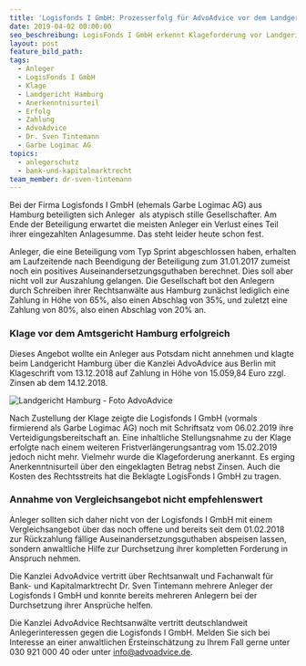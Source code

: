 ```yaml
---
title: 'Logisfonds I GmbH: Prozesserfolg für AdvoAdvice vor dem Landgericht Hamburg'
date: 2019-04-02 00:00:00
seo_beschreibung: LogisFonds I GmbH erkennt Klageforderung vor Landgericht Hamburg an
layout: post
feature_bild_path:
tags:
  - Anleger
  - LogisFonds I GmbH
  - Klage
  - Landgericht Hamburg
  - Anerkenntnisurteil
  - Erfolg
  - Zahlung
  - AdvoAdvice
  - Dr. Sven Tintemann
  - Garbe Logimac AG
topics:
  - anlegerschutz
  - bank-und-kapitalmarktrecht
team_member: dr-sven-tintemann
---
```


Bei der Firma Logisfonds I GmbH (ehemals Garbe Logimac AG) aus Hamburg beteiligten sich Anleger&nbsp; als atypisch stille Gesellschafter. Am Ende der Beteiligung erwartet die meisten Anleger ein Verlust eines Teil ihrer eingezahlten Anlagesumme. Das steht leider heute schon fest.

Anleger, die eine Beteiligung vom Typ Sprint abgeschlossen haben, erhalten am Laufzeitende nach Beendigung der Beteiligung zum 31.01.2017 zumeist noch ein positives Auseinandersetzungsguthaben berechnet. Dies soll aber nicht voll zur Auszahlung gelangen. Die Gesellschaft bot den Anlegern durch Schreiben ihrer Rechtsanw&auml;lte aus Hamburg zun&auml;chst lediglich eine Zahlung in H&ouml;he von 65%, also einen Abschlag von 35%, und zuletzt eine Zahlung von 80%, also einen Abschlag von 20% an.

### Klage vor dem Amtsgericht Hamburg erfolgreich

Dieses Angebot wollte ein Anleger aus Potsdam nicht annehmen und klagte beim Landgericht Hamburg &uuml;ber die Kanzlei AdvoAdvice aus Berlin mit Klageschrift vom 13.12.2018 auf Zahlung in H&ouml;he von 15.059,84 Euro zzgl. Zinsen ab dem 14.12.2018.

![Landgericht Hamburg - Foto AdvoAdvice](/uploads/lg-hamburg-außenansicht-6.JPG "Anerkenntnisurteil gegen LogisFonds I GmbH erstritten")

Nach Zustellung der Klage zeigte die Logisfonds I GmbH (vormals firmierend als Garbe Logimac AG) noch mit Schriftsatz vom 06.02.2019 ihre Verteidigungsbereitschaft an. Eine inhaltliche Stellungsnahme zu der Klage erfolgte nach einem weiteren Fristverl&auml;ngerungsantrag vom 15.02.2019 jedoch nicht mehr. Vielmehr wurde die Klageforderung anerkannt. Es erging Anerkenntnisurteil &uuml;ber den eingeklagten Betrag nebst Zinsen. Auch die Kosten des Rechtsstreits hat die Beklagte LogisFonds I GmbH zu tragen.

### Annahme von Vergleichsangebot nicht empfehlenswert

Anleger sollten sich daher nicht von der Logisfonds I GmbH mit einem Vergleichsangebot &uuml;ber das noch offene und bereits seit dem 01.02.2018 zur R&uuml;ckzahlung f&auml;llige Auseinandersetzungsguthaben abspeisen lassen, sondern anwaltliche Hilfe zur Durchsetzung ihrer kompletten Forderung in Anspruch nehmen.

Die Kanzlei AdvoAdvice vertritt &uuml;ber Rechtsanwalt und Fachanwalt f&uuml;r Bank- und Kapitalmarktrecht Dr. Sven Tintemann mehrere Anleger der Logisfonds I GmbH und konnte bereits mehreren Anlegern bei der Durchsetzung ihrer Anspr&uuml;che helfen.

Die Kanzlei AdvoAdvice Rechtsanw&auml;lte vertritt deutschlandweit Anlegerinteressen gegen die Logisfonds I GmbH. Melden Sie sich bei Interesse an einer anwaltlichen Ersteinsch&auml;tzung zu Ihrem Fall gerne unter 030 921 000 40 oder unter info@advoadvice.de.